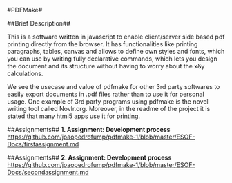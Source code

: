 #PDFMake#

##Brief Description##

This is a software written in javascript to enable client/server side based pdf printing directly from the browser. It has functionalities like printing paragraphs, tables, canvas and allows to define own styles and fonts, which you can use by writing fully declarative commands, which lets you design the document and its structure without having to worry about the x&y calculations.

We see the usecase and value of pdfmake for other 3rd party softwares to easily export documents in .pdf files rather than to use it for personal usage. One example of 3rd party programs using pdfmake is the novel writing tool called Novlr.org. Moreover, in the readme of the project it is stated that many html5 apps use it for printing.

##Assignments##
**1. Assignment: Development process**
https://github.com/joaopedrofump/pdfmake-1/blob/master/ESOF-Docs/firstassignment.md

##Assignments##
**2. Assignment: Development process**
https://github.com/joaopedrofump/pdfmake-1/blob/master/ESOF-Docs/secondassignment.md
